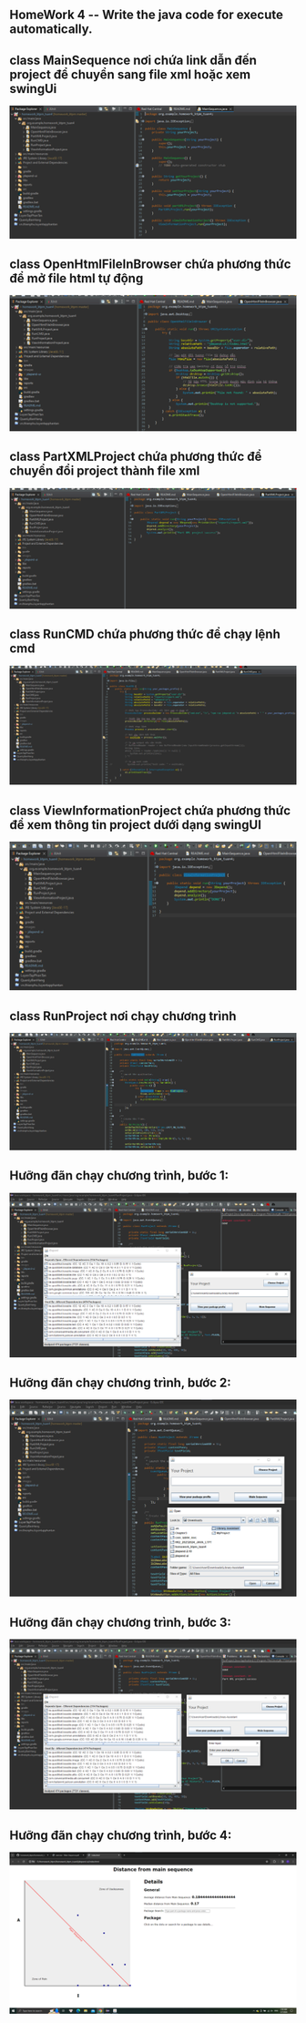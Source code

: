 ## HomeWork 4 -- Write the java code for execute automatically.

## class MainSequence nơi chứa link dẫn đến project để chuyển sang file xml hoặc xem swingUi <br>
![Ảnh trực tuyến](https://github.com/CreativePhu/homework_ktpm/blob/master/homework_ktpm_tuan4/images/MainSequence.png?raw=true)<br>

## class OpenHtmlFileInBrowser chứa phương thức để mở file html tự động <br>
![Ảnh trực tuyến](https://github.com/CreativePhu/homework_ktpm/blob/master/homework_ktpm_tuan4/images/OpenHtmlFileInBrowser.png?raw=true)<br>

## class PartXMLProject chứa phương thức để chuyển đổi project thành file xml <br>
![Ảnh trực tuyến](https://github.com/CreativePhu/homework_ktpm/blob/master/homework_ktpm_tuan4/images/PartXMLProject.png?raw=true)<br>

## class RunCMD chứa phương thức để chạy lệnh cmd <br>
![Ảnh trực tuyến](https://github.com/CreativePhu/homework_ktpm/blob/master/homework_ktpm_tuan4/images/RunCMD.png?raw=true)<br>

## class ViewInformationProject chứa phương thức để xem thông tin project dưới dạng swingUI <br>
![Ảnh trực tuyến](https://github.com/CreativePhu/homework_ktpm/blob/master/homework_ktpm_tuan4/images/ViewInformationProject.png?raw=true)<br>

## class RunProject nơi chạy chương trình <br>
![Ảnh trực tuyến](https://github.com/CreativePhu/homework_ktpm/blob/master/homework_ktpm_tuan4/images/RunProject.png?raw=true)<br>

## Hưỡng đãn chạy chương trình, bước 1: <br>
![Ảnh trực tuyến](https://github.com/CreativePhu/homework_ktpm/blob/master/homework_ktpm_tuan4/images/demoRunProject2.png?raw=true)<br>

## Hưỡng đãn chạy chương trình, bước 2: <br>
![Ảnh trực tuyến](https://github.com/CreativePhu/homework_ktpm/blob/master/homework_ktpm_tuan4/images/demoRunProject1.png?raw=true)<br>

## Hưỡng đãn chạy chương trình, bước 3: <br>
![Ảnh trực tuyến](https://github.com/CreativePhu/homework_ktpm/blob/master/homework_ktpm_tuan4/images/demoRunProject3.png?raw=true)<br>

## Hưỡng đãn chạy chương trình, bước 4: <br>
![Ảnh trực tuyến](https://github.com/CreativePhu/homework_ktpm/blob/master/homework_ktpm_tuan4/images/demoRunProject4.png?raw=true)<br>